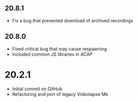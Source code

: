 ## 20.8.1
- Fix a bug that prevented download of archived recordings

## 20.8.0
- Fixed critical bug that may cause respawning
- Included common JS libraries in ACAP

# 20.2.1
- Initial commit on GitHub
- Refactoring and port of legacy Videolapse Me
